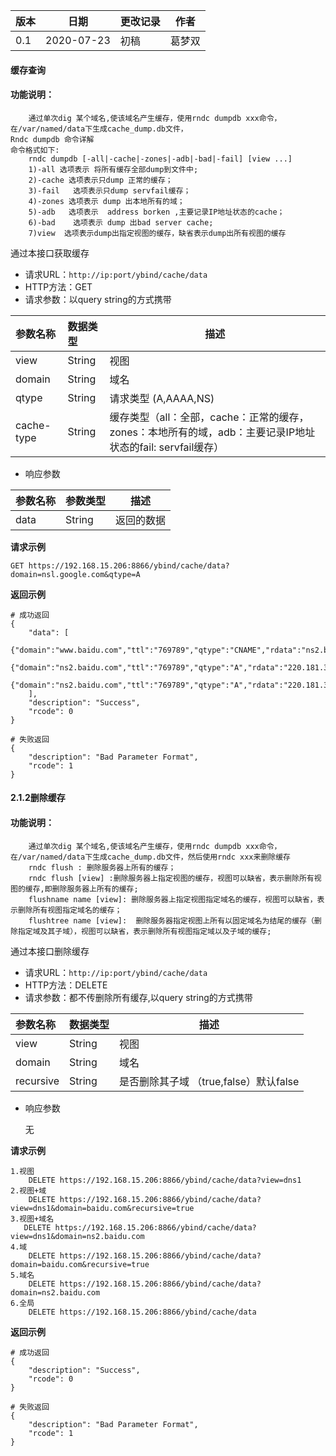 | 版本 | 日期       | 更改记录 | 作者   |
| ---- | ---------- | -------- | ------ |
| 0.1  | 2020-07-23 | 初稿     | 葛梦双 |

#### 缓存查询

#### 功能说明：
```
	通过单次dig 某个域名,使该域名产生缓存，使用rndc dumpdb xxx命令，在/var/named/data下生成cache_dump.db文件，
Rndc dumpdb 命令详解
命令格式如下:   
	rndc dumpdb [-all|-cache|-zones|-adb|-bad|-fail] [view ...]
	1)-all 选项表示 将所有缓存全部dump到文件中;
	2)-cache 选项表示只dump 正常的缓存；
	3)-fail   选项表示只dump servfail缓存；
	4)-zones 选项表示 dump 出本地所有的域；
	5)-adb   选项表示  address borken ,主要记录IP地址状态的cache；
	6)-bad	  选项表示 dump 出bad server cache;
	7)view  选项表示dump出指定视图的缓存，缺省表示dump出所有视图的缓存
```
通过本接口获取缓存
- 请求URL：`http://ip:port/ybind/cache/data`
- HTTP方法：GET
- 请求参数：以query string的方式携带

| 参数名称   | 数据类型 | 描述                                                         |
| :--------- | :------- | ------------------------------------------------------------ |
| view       | String   | 视图                                                         |
| domain     | String   | 域名                                                         |
| qtype      | String   | 请求类型 (A,AAAA,NS)                                         |
| cache-type | String   | 缓存类型（all：全部，cache：正常的缓存，zones：本地所有的域，adb：主要记录IP地址状态的fail: servfail缓存） |

- 响应参数

| 参数名称 | 参数类型 | 描述       |
| :------- | :------- | ---------- |
| data     | String   | 返回的数据 |

**请求示例**

```
GET https://192.168.15.206:8866/ybind/cache/data?domain=nsl.google.com&qtype=A
```

**返回示例**
```
# 成功返回
{
    "data": [
    {"domain":"www.baidu.com","ttl":"769789","qtype":"CNAME","rdata":"ns2.baidu.com"},
    {"domain":"ns2.baidu.com","ttl":"769789","qtype":"A","rdata":"220.181.33.31"},
    {"domain":"ns2.baidu.com","ttl":"769789","qtype":"A","rdata":"220.181.33.32"},
    ],
    "description": "Success",
    "rcode": 0
}

# 失败返回
{
    "description": "Bad Parameter Format",
    "rcode": 1
}
```

#### 2.1.2删除缓存
#### 功能说明：
```
	通过单次dig 某个域名,使该域名产生缓存，使用rndc dumpdb xxx命令，在/var/named/data下生成cache_dump.db文件，然后使用rndc xxx来删除缓存
	rndc flush : 删除服务器上所有的缓存；
	rndc flush [view] :删除服务器上指定视图的缓存，视图可以缺省，表示删除所有视图的缓存,即删除服务器上所有的缓存;
	flushname name [view]: 删除服务器上指定视图指定域名的缓存，视图可以缺省，表示删除所有视图指定域名的缓存；
	flushtree name [view]:  删除服务器指定视图上所有以固定域名为结尾的缓存（删除指定域及其子域），视图可以缺省，表示删除所有视图指定域以及子域的缓存;
```
通过本接口删除缓存
- 请求URL：`http://ip:port/ybind/cache/data`
- HTTP方法：DELETE
- 请求参数：都不传删除所有缓存,以query string的方式携带

| 参数名称  | 数据类型 | 描述                                   |
| :-------- | :------- | -------------------------------------- |
| view      | String   | 视图                                   |
| domain    | String   | 域名                                   |
| recursive | String   | 是否删除其子域 （true,false）默认false |

- 响应参数

  无

**请求示例**

```
1.视图
    DELETE https://192.168.15.206:8866/ybind/cache/data?view=dns1
2.视图+域
    DELETE https://192.168.15.206:8866/ybind/cache/data?view=dns1&domain=baidu.com&recursive=true
3.视图+域名
   DELETE https://192.168.15.206:8866/ybind/cache/data?view=dns1&domain=ns2.baidu.com
4.域
    DELETE https://192.168.15.206:8866/ybind/cache/data?domain=baidu.com&recursive=true
5.域名
    DELETE https://192.168.15.206:8866/ybind/cache/data?domain=ns2.baidu.com
6.全局
    DELETE https://192.168.15.206:8866/ybind/cache/data
```

**返回示例**
```
# 成功返回
{
    "description": "Success",
    "rcode": 0
}

# 失败返回
{
    "description": "Bad Parameter Format",
    "rcode": 1
}
```